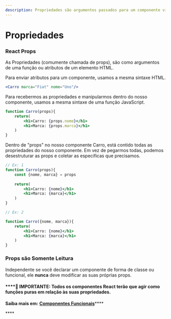 ```yaml
---
description: Propriedades são argumentos passados para um componente via atributos HTML.
---
```


# Propriedades

### React Props

As Propriedades \(comumente chamada de props\), são como argumentos de uma função ou atributos de um elemento HTML.



Para enviar atributos para um componente, usamos a mesma sintaxe HTML.

```jsx
<Carro marca="Fiat" nome="Uno"/>
```



Para recebermos as propriedades e manipularmos dentro do nosso componente, usamos a mesma sintaxe de uma função JavaScript.

```jsx
function Carro(props){
    return(
        <h1>Carro: {props.nome}</h1>
        <h1>Marca: {props.marca}</h1>
    )
}
```



Dentro de "props" no nosso componente Carro, está contido todas as propriedades do nosso componente. Em vez de pegarmos todas, podemos desestruturar as props e coletar as especificas que precisamos.

```jsx
// Ex: 1
function Carro(props){
    const {nome, marca} = props
    
    return(
        <h1>Carro: {nome}</h1>
        <h1>Marca: {marca}</h1>
    )
}

// Ex: 2

function Carro({nome, marca}){
    return(
        <h1>Carro: {nome}</h1>
        <h1>Marca: {marca}</h1>
    )
}
```

###  <a id="props-are-read-only"></a>

### Props são Somente Leitura <a id="props-are-read-only"></a>

Independente se você declarar um componente de forma de classe ou funcional, ele **nunca** deve modificar as suas próprias props. 



#### \*\*\*\*📣 **IMPORTANTE: Todos os componentes React terão que agir como funções puras em relação às suas propriedades.**

  
**Saiba mais em:** [**Componentes Funcionais**](componentes/componentes-funcionais.md)\*\*\*\*

\*\*\*\*

